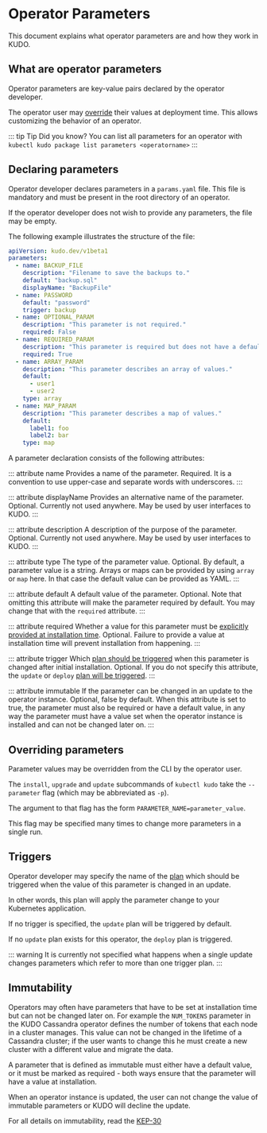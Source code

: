 # Operator Parameters

This document explains what operator parameters are and how they work in KUDO.

## What are operator parameters

Operator parameters are key-value pairs declared by the operator developer.

The operator user may [override](#overriding-parameters) their values at deployment time.
This allows customizing the behavior of an operator.

::: tip Tip
Did you know? You can list all parameters for an operator with `kubectl kudo package list parameters <operatorname>`
:::

## Declaring parameters

Operator developer declares parameters in a `params.yaml` file.
This file is mandatory and must be present in the root directory of an operator.

If the operator developer does not wish to provide any parameters, the file may be empty.

The following example illustrates the structure of the file:

```yaml
apiVersion: kudo.dev/v1beta1
parameters:
  - name: BACKUP_FILE
    description: "Filename to save the backups to."
    default: "backup.sql"
    displayName: "BackupFile"
  - name: PASSWORD
    default: "password"
    trigger: backup
  - name: OPTIONAL_PARAM
    description: "This parameter is not required."
    required: False
  - name: REQUIRED_PARAM
    description: "This parameter is required but does not have a default value."
    required: True
  - name: ARRAY_PARAM
    description: "This parameter describes an array of values."
    default:
      - user1
      - user2
    type: array
  - name: MAP_PARAM
    description: "This parameter describes a map of values."
    default:
      label1: foo
      label2: bar
    type: map
```

A parameter declaration consists of the following attributes:

::: attribute name
Provides a name of the parameter. Required.
It is a convention to use upper-case and separate words with underscores.
:::

::: attribute displayName
Provides an alternative name of the parameter. Optional.
Currently not used anywhere.
May be used by user interfaces to KUDO.
:::

::: attribute description
A description of the purpose of the parameter. Optional.
Currently not used anywhere.
May be used by user interfaces to KUDO.
:::

::: attribute type
The type of the parameter value. Optional.
By default, a parameter value is a string. Arrays or maps can be provided by using `array` or `map` here.
In that case the default value can be provided as YAML.
:::

::: attribute default
A default value of the parameter. Optional.
Note that omitting this attribute will make the parameter required by default.
You may change that with the `required` attribute.
:::

::: attribute required
Whether a value for this parameter must be [explicitly provided at installation time](#overriding-parameters). Optional.
Failure to provide a value at installation time will prevent installation from happening.
:::

::: attribute trigger
Which [plan should be triggered](#triggers) when this parameter is changed after initial installation. Optional.
If you do not specify this attribute, the `update` or `deploy` [plan will be triggered](#triggers).
:::

::: attribute immutable
If the parameter can be changed in an update to the operator instance. Optional, false by default.
When this attribute is set to true, the parameter must also be required or have a default value, in any way the parameter
must have a value set when the operator instance is installed and can not be changed later on.
:::

## Overriding parameters

Parameter values may be overridden from the CLI by the operator user.

The `install`, `upgrade` and `update` subcommands of `kubectl kudo` take the `--parameter` flag
(which may be abbreviated as `-p`).

The argument to that flag has the form `PARAMETER_NAME=parameter_value`.

This flag may be specified many times to change more parameters in a single run.

## Triggers

Operator developer may specify the name of the [plan](plans.md) which should be triggered
when the value of this parameter is changed in an update.

In other words, this plan will apply the parameter change to your Kubernetes application.

If no trigger is specified, the `update` plan will be triggered by default.

If no `update` plan exists for this operator, the `deploy` plan is triggered.

::: warning
It is currently not specified what happens when a single update changes parameters which refer
to more than one trigger plan.
:::

## Immutability

Operators may often have parameters that have to be set at installation time but can not be changed later on. For example
the `NUM_TOKENS` parameter in the KUDO Cassandra operator defines the number of tokens that each node in a cluster manages.
This value can not be changed in the lifetime of a Cassandra cluster; if the user wants to change this he must create a new
cluster with a different value and migrate the data.

A parameter that is defined as immutable must either have a default value, or it must be marked as required - both ways
ensure that the parameter will have a value at installation. 

When an operator instance is updated, the user can not change the value of immutable parameters or KUDO will decline the
update.

For all details on immutability, read the [KEP-30](https://github.com/kudobuilder/kudo/blob/main/keps/0030-immutable-parameters.md) 